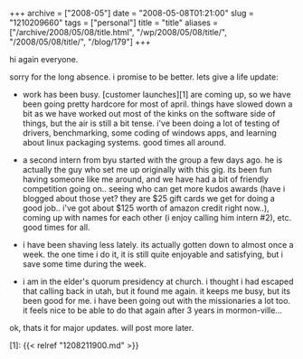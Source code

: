 +++
archive = ["2008-05"]
date = "2008-05-08T01:21:00"
slug = "1210209660"
tags = ["personal"]
title = "title"
aliases = ["/archive/2008/05/08/title.html", "/wp/2008/05/08/title/", "/2008/05/08/title/", "/blog/179"]
+++

hi again everyone.

sorry for the long absence. i promise to be better. lets give a life
update:

- work has been busy. [customer launches][1] are coming up, so we have
  been going pretty hardcore for most of april. things have slowed down
  a bit as we have worked out most of the kinks on the software side of
  things, but the air is still a bit tense. i've been doing a lot of
  testing of drivers, benchmarking, some coding of windows apps, and
  learning about linux packaging systems. good times all around.

- a second intern from byu started with the group a few days ago. he is
  actually the guy who set me up originally with this gig. its been fun
  having someone like me around, and we have had a bit of friendly
  competition going on.. seeing who can get more kudos awards (have
  i blogged about those yet? they are $25 gift cards we get for doing
  a good job.. i've got about $125 worth of amazon credit right now..),
  coming up with names for each other (i enjoy calling him intern #2),
  etc. good times for all.

- i have been shaving less lately. its actually gotten down to almost once
  a week. the one time i do it, it is still quite enjoyable and
  satisfying, but i save some time during the week.

- i am in the elder's quorum presidency at church. i thought i had escaped
  that calling back in utah, but it found me again. it keeps me busy, but
  its been good for me. i have been going out with the missionaries a lot
  too. it feels nice to be able to do that again after 3 years in
  mormon-ville...

ok, thats it for major updates. will post more later.

[1]: {{< relref "1208211900.md" >}}

